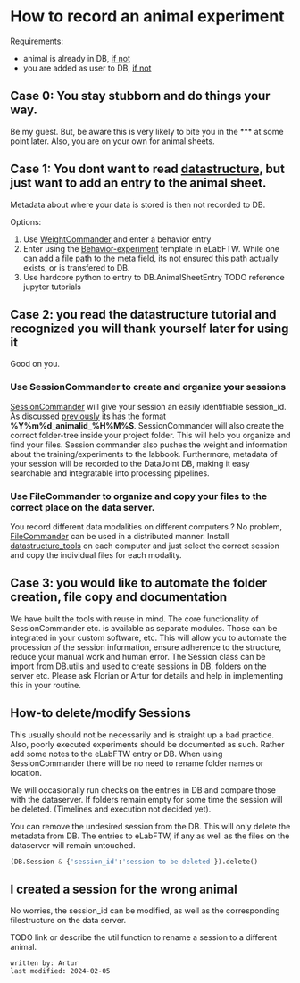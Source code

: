 # How to record an animal experiment 

Requirements:
- animal is already in DB, [if not](animalcreation.md)
- you are added as user to DB, [if not](../gui_documentation/AdminCommander.md#adding-users) 


## Case 0: You stay stubborn and do things your way.
Be my guest. But, be aware this is very likely to bite you in the *** at some point later. Also, you are on your own for 
animal sheets.


## Case 1: You dont want to read [datastructure](../datastructure_documentation/datastructure.md), but just want to add an entry to the animal sheet.
Metadata about where your data is stored is then not recorded to DB.

Options:
1. Use [WeightCommander](../gui_documentation/WeightCommander.md) and enter a behavior entry
2. Enter using the [Behavior-experiment](../eLabFTW_documentation/experiment_behavior.md) template in eLabFTW. While one can add a file path to the meta field, its not ensured this path actually exists, or is transfered to DB.
3. Use hardcore python to entry to DB.AnimalSheetEntry TODO reference jupyter tutorials

## Case 2: you read the datastructure tutorial and recognized you will thank yourself later for using it
Good on you.

### Use SessionCommander to create and organize your sessions
[SessionCommander](../gui_documentation/SessionCommander.md) will give your session an easily identifiable session_id.
As discussed [previously](../datastructure_documentation/datastructure.md) its has the format **%Y%m%d_animalid_%H%M%S**. SessionCommander will also create the correct 
folder-tree inside your project folder. This will help you organize and find your files.
Session commander also pushes the weight and information about the training/experiments to the labbook. Furthermore, metadata of your session will be recorded
to the DataJoint DB, making it easy searchable and integratable into processing pipelines.

### Use FileCommander to organize and copy your files to the correct place on the data server.
You record different data modalities on different computers ? No problem, [FileCommander](../gui_documentation/FileCommander.md)
can be used in a distributed manner.
Install [datastructure_tools](../gui_documentation/installation.md) on each computer and just select the correct session and copy the individual files for each modality.
 

## Case 3: you would like to automate the folder creation, file copy and documentation
We have built the tools with reuse in mind. The core functionality of SessionCommander etc. is available as separate modules.
Those can be integrated in your custom software, etc. This will allow you to automate the procession of the session
information, ensure adherence to the structure, reduce your manual work and human error.
The Session class can be import from DB.utils and used to create sessions in DB, folders on the server etc.
Please ask Florian or Artur for details and help in implementing this in your routine.



## How-to delete/modify Sessions
This usually should not be necessarily and is straight up a bad practice. Also, poorly executed experiments should be 
documented as such. Rather add some notes to the eLabFTW entry or DB. When using SessionCommander there will be
no need to rename folder names or location.

We will occasionally run checks on the entries in DB and compare those with the dataserver. If folders remain empty for 
some time the session will be deleted. (Timelines and execution not decided yet).

You can remove the undesired session from the DB. This will only delete the metadata from DB. The entries to eLabFTW,
if any as well as the files on the dataserver will remain untouched. 

```python
(DB.Session & {'session_id':'session to be deleted'}).delete()
```
## I created a session for the wrong animal
No worries, the session_id can be modified, as well as the corresponding filestructure on the data
server.

TODO link or describe the util function to rename a session to a different animal.


~~~~
written by: Artur
last modified: 2024-02-05
~~~~